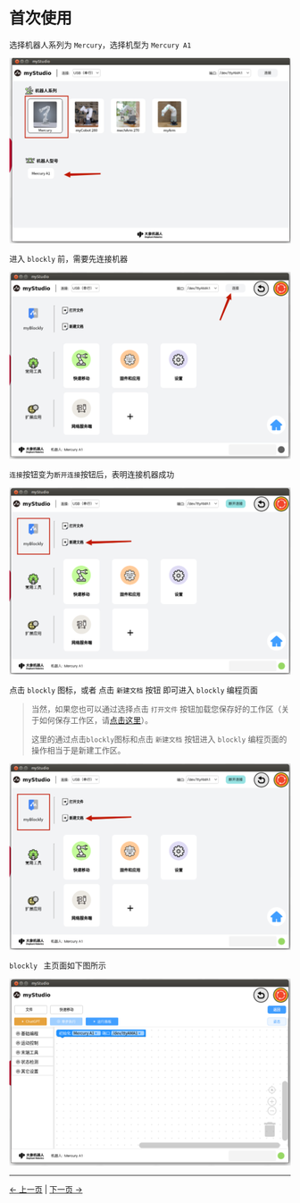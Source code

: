 # 首次使用



选择机器人系列为 `Mercury`，选择机型为 `Mercury A1 `

<img src="..\resources\1-blockly\images\firstUse\1.png" style="zoom: 67%;" />


进入 `blockly` 前，需要先连接机器

<img src="..\resources\1-blockly\images\firstUse\2.png" alt="2" style="zoom:67%;" />



`连接`按钮变为`断开连接`按钮后，表明连接机器成功

<img src="..\resources\1-blockly\images\firstUse\3.png" alt="2" style="zoom:67%;" />

点击 `blockly` 图标，或者 点击 `新建文档`  按钮 即可进入 `blockly` 编程页面

> 当然，如果您也可以通过选择点击 `打开文件` 按钮加载您保存好的工作区（关于如何保存工作区，请[点击这里](./3-littleCase.md)）。
>
> 这里的通过点击`blockly`图标和点击 `新建文档`  按钮进入 `blockly` 编程页面的操作相当于是新建工作区。

<img src="..\resources\1-blockly\images\firstUse\3.png" style="zoom:67%;" />



`blockly ` 主页面如下图所示

<img src="..\resources\1-blockly\images\firstUse\4.png" style="zoom:67%;" />

---

[← 上一页](./README.md) | [下一页 →](./2-interface_description.md)